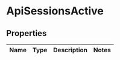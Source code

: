 
# ApiSessionsActive

## Properties
Name | Type | Description | Notes
------------ | ------------- | ------------- | -------------



